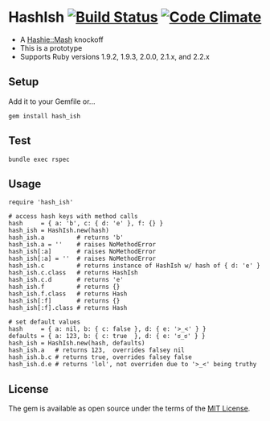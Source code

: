 # HashIsh [![Build Status](https://travis-ci.org/amorphid/hash_ish.svg)](https://travis-ci.org/amorphid/hash_ish) [![Code Climate](https://codeclimate.com/github/amorphid/hash_ish/badges/gpa.svg)](https://codeclimate.com/github/amorphid/hash_ish)

- A [Hashie::Mash](https://github.com/intridea/hashie#mash) knockoff
- This is a prototype
- Supports Ruby versions 1.9.2, 1.9.3, 2.0.0, 2.1.x, and 2.2.x

## Setup

Add it to your Gemfile or...

```
gem install hash_ish
```

## Test

```
bundle exec rspec
```

## Usage

```
require 'hash_ish'

# access hash keys with method calls
hash     = { a: 'b', c: { d: 'e' }, f: {} }
hash_ish = HashIsh.new(hash)
hash_ish.a         # returns 'b'
hash_ish.a = ''    # raises NoMethodError
hash_ish[:a]       # raises NoMethodError
hash_ish[:a] = ''  # raises NoMethodError
hash_ish.c         # returns instance of HashIsh w/ hash of { d: 'e' }
hash_ish.c.class   # returns HashIsh
hash_ish.c.d       # returns 'e'
hash_ish.f         # returns {}
hash_ish.f.class   # returns Hash
hash_ish[:f]       # returns {}
hash_ish[:f].class # returns Hash

# set default values
hash     = { a: nil, b: { c: false }, d: { e: '>_<' } }
defaults = { a: 123, b: { c: true  }, d: { e: 'ಠ_ಠ' } }
hash_ish = HashIsh.new(hash, defaults)
hash_ish.a   # returns 123,  overrides falsey nil
hash_ish.b.c # returns true, overrides falsey false
hash_ish.d.e # returns 'lol', not overriden due to '>_<' being truthy
```

## License

The gem is available as open source under the terms of the [MIT License](http://opensource.org/licenses/MIT).
